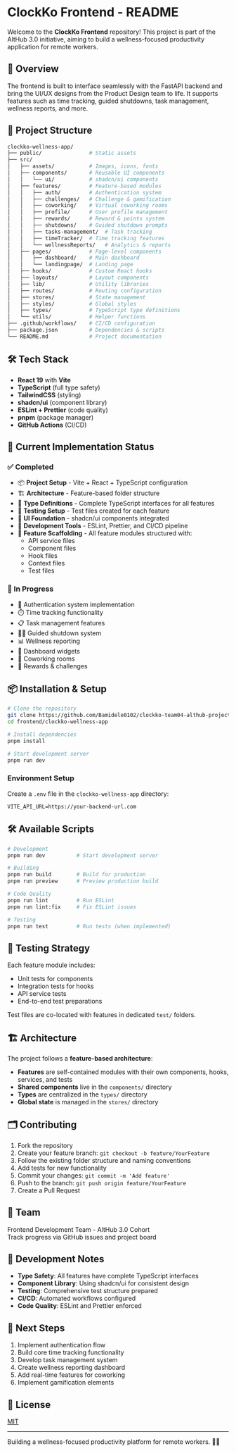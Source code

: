 # ClockKo Frontend - README

Welcome to the **ClockKo Frontend** repository! This project is part of the AltHub 3.0 initiative, aiming to build a wellness-focused productivity application for remote workers.

## 🚀 Overview

The frontend is built to interface seamlessly with the FastAPI backend and bring the UI/UX designs from the Product Design team to life. It supports features such as time tracking, guided shutdowns, task management, wellness reports, and more.

## 📁 Project Structure

```bash
clockko-wellness-app/
├── public/               # Static assets
├── src/
│   ├── assets/           # Images, icons, fonts
│   ├── components/       # Reusable UI components
│   │   └── ui/           # shadcn/ui components
│   ├── features/         # Feature-based modules
│   │   ├── auth/         # Authentication system
│   │   ├── challenges/   # Challenge & gamification
│   │   ├── coworking/    # Virtual coworking rooms
│   │   ├── profile/      # User profile management
│   │   ├── rewards/      # Reward & points system
│   │   ├── shutdowns/    # Guided shutdown prompts
│   │   ├── tasks-management/  # Task tracking
│   │   ├── timeTracker/  # Time tracking features
│   │   └── wellnessReports/   # Analytics & reports
│   ├── pages/            # Page-level components
│   │   ├── dashboard/    # Main dashboard
│   │   └── landingpage/  # Landing page
│   ├── hooks/            # Custom React hooks
│   ├── layouts/          # Layout components
│   ├── lib/              # Utility libraries
│   ├── routes/           # Routing configuration
│   ├── stores/           # State management
│   ├── styles/           # Global styles
│   ├── types/            # TypeScript type definitions
│   └── utils/            # Helper functions
├── .github/workflows/    # CI/CD configuration
├── package.json          # Dependencies & scripts
└── README.md             # Project documentation
```

## 🛠️ Tech Stack

- **React 19** with **Vite**
- **TypeScript** (full type safety)
- **TailwindCSS** (styling)
- **shadcn/ui** (component library)
- **ESLint + Prettier** (code quality)
- **pnpm** (package manager)
- **GitHub Actions** (CI/CD)

## 🧩 Current Implementation Status

### ✅ Completed

- 📦 **Project Setup** - Vite + React + TypeScript configuration
- 🏗️ **Architecture** - Feature-based folder structure
- 📝 **Type Definitions** - Complete TypeScript interfaces for all features
- 🧪 **Testing Setup** - Test files created for each feature
- 🎨 **UI Foundation** - shadcn/ui components integrated
- 🔧 **Development Tools** - ESLint, Prettier, and CI/CD pipeline
- 📁 **Feature Scaffolding** - All feature modules structured with:
  - API service files
  - Component files
  - Hook files
  - Context files
  - Test files

### 🚧 In Progress

- 🔐 Authentication system implementation
- ⏱️ Time tracking functionality
- 📋 Task management features
- 🧘‍♂️ Guided shutdown system
- 📊 Wellness reporting
- 🎯 Dashboard widgets
- 👥 Coworking rooms
- 🎁 Rewards & challenges

## 📦 Installation & Setup

```bash
# Clone the repository
git clone https://github.com/Bamidele0102/clockko-team04-althub-project.git
cd frontend/clockko-wellness-app

# Install dependencies
pnpm install

# Start development server
pnpm run dev
```

### Environment Setup

Create a `.env` file in the `clockko-wellness-app` directory:

```env
VITE_API_URL=https://your-backend-url.com
```

## 🛠️ Available Scripts

```bash
# Development
pnpm run dev          # Start development server

# Building
pnpm run build        # Build for production
pnpm run preview      # Preview production build

# Code Quality
pnpm run lint         # Run ESLint
pnpm run lint:fix     # Fix ESLint issues

# Testing
pnpm run test         # Run tests (when implemented)
```

## 🧪 Testing Strategy

Each feature module includes:

- Unit tests for components
- Integration tests for hooks
- API service tests
- End-to-end test preparations

Test files are co-located with features in dedicated `test/` folders.

## 🏗️ Architecture

The project follows a **feature-based architecture**:

- **Features** are self-contained modules with their own components, hooks, services, and tests
- **Shared components** live in the `components/` directory
- **Types** are centralized in the `types/` directory
- **Global state** is managed in the `stores/` directory

## 🗂️ Contributing

1. Fork the repository
2. Create your feature branch: `git checkout -b feature/YourFeature`
3. Follow the existing folder structure and naming conventions
4. Add tests for new functionality
5. Commit your changes: `git commit -m 'Add feature'`
6. Push to the branch: `git push origin feature/YourFeature`
7. Create a Pull Request

## 👥 Team

Frontend Development Team - AltHub 3.0 Cohort  
Track progress via GitHub issues and project board

## 📌 Development Notes

- **Type Safety**: All features have complete TypeScript interfaces
- **Component Library**: Using shadcn/ui for consistent design
- **Testing**: Comprehensive test structure prepared
- **CI/CD**: Automated workflows configured
- **Code Quality**: ESLint and Prettier enforced

## 🎯 Next Steps

1. Implement authentication flow
2. Build core time tracking functionality
3. Develop task management system
4. Create wellness reporting dashboard
5. Add real-time features for coworking
6. Implement gamification elements

## 📃 License

[MIT](LICENSE)

---

Building a wellness-focused productivity platform for remote workers. 💪🌿
